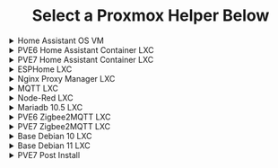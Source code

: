 <h1 align="center" id="heading"> Select a Proxmox Helper Below </h1>
</details>

<details>
<summary>Home Assistant OS VM</summary>
 
<h1 align="center" id="heading"> Proxmox VM with Home Assistant OS </h1>

To create a new Proxmox VM with the latest version of Home Assistant OS, run the following from Proxmox web shell

```
bash -c "$(wget -qLO - https://raw.githubusercontent.com/tteck/Proxmox/main/haos_vm.sh)"
```
### <h3 align="center" id="heading">:zap: Default Settings:  4GB RAM - 32GB Storage - 2vCPU :zap:</h3>
 
After the script completes, If you're dissatisfied with the default settings, click on the VM, then on the **_Hardware_** tab and change the **_Memory_** and **_Processors_** settings to what you desire. Once all changes have been made, **_Start_** the VM.

 
</details>

</details>


<details>
<summary>PVE6 Home Assistant Container LXC</summary>

<h1 align="center" id="heading"> Proxmox 6 Home Assistant Container LXC </h1>

To create a new Proxmox 6 Home Assistant Container, run the following from Proxmox web shell.

```
bash -c "$(wget -qLO - https://raw.githubusercontent.com/tteck/Proxmox/main/pve6_ha_container.sh)"
```
<h3 align="center" id="heading">:zap: Default Settings:  4GB RAM - 16GB Storage - 2vCPU :zap:</h3>
 
After the script completes, If you're dissatisfied with the default settings, click on the LXC, then on the **_Resources_** tab and change the **_Memory_** and **_Cores_** settings to what you desire. Changes are immediate.

For Home Assistant interface http:// (LXC IP) :8123

For Portainer interface http:// (LXC IP) :9000

Path to HA configuration.yaml
```
/var/lib/docker/volumes/hass_config/_data
 ```
[To pass through a device for ZHA](https://github.com/tteck/Proxmox/blob/main/Alternative.md#zha-device-pass-through)

</details>

</details>


<details>
<summary>PVE7 Home Assistant Container LXC</summary>

<h1 align="center" id="heading"> Proxmox 7 Home Assistant Container LXC </h1>

To create a new Proxmox 7 Home Assistant Container, run the following from Proxmox web shell.

```
bash -c "$(wget -qLO - https://raw.githubusercontent.com/tteck/Proxmox/main/pve7_ha_container.sh)"
```
 
<h3 align="center" id="heading">:zap: Default Settings:  4GB RAM - 16GB Storage - 2vCPU :zap:</h3>
 
After the script completes, If you're dissatisfied with the default settings, click on the LXC, then on the **_Resources_** tab and change the **_Memory_** and **_Cores_** settings to what you desire. Changes are immediate.

For Home Assistant interface http:// (LXC IP) :8123

For Portainer interface http:// (LXC IP) :9000

Path to HA configuration.yaml
```
/var/lib/docker/volumes/hass_config/_data
 ```
[To pass through a device for ZHA](https://github.com/tteck/Proxmox/blob/main/Alternative.md#zha-device-pass-through)
 
</details>

</details>


<details>
<summary>ESPHome LXC</summary>

<h1 align="center" id="heading"> Proxmox ESPHome LXC Container </h1>

To create a new Proxmox ESPHome LXC Container, run the following from Proxmox web shell.

```
bash -c "$(wget -qLO - https://raw.githubusercontent.com/tteck/Proxmox/main/esphome_container.sh)"
```

<h3 align="center" id="heading">:zap: Default Settings:  1GB RAM - 4GB Storage - 2vCPU :zap:</h3>
 
For ESPHome interface http:// (LXC IP) :6052
 
</details>

</details>


<details>
<summary>Nginx Proxy Manager LXC</summary>

<h1 align="center" id="heading"> Proxmox Nginx Proxy Manager LXC Container </h1>

To create a new Proxmox Nginx Proxy Manager LXC Container, run the following from Proxmox web shell.

```
 curl -sL https://raw.githubusercontent.com/ej52/proxmox/main/lxc/nginx-proxy-manager/create.sh | bash -s
```
<h3 align="center" id="heading">:zap: Alpine  Default Settings:  512MiB RAM - 2GB Storage - 1vCPU :zap:</h3>

____________________________________________________________________________________
 
Forward port `80` and `443` from your router to your Nginx Proxy Manager LXC IP.

Add the following to your `configuration.yaml` in Home Assistant.
```
 http:
  use_x_forwarded_for: true
  trusted_proxies:
    - 192.168.100.27 ###(Nginx Proxy Manager LXC IP)###
```

**Initial Login**

**username** 
 ```
 admin@example.com
 ```
 **password** 
 ```
 changeme
 ```
 
Thanks to [ej52](https://github.com/ej52/proxmox-scripts/blob/main/lxc/nginx-proxy-manager/README.md) for his hard work.

 
</details>

</details>


<details>
<summary>MQTT LXC</summary>

<h1 align="center" id="heading"> Proxmox MQTT LXC Container </h1>

To create a new Proxmox MQTT LXC Container, run the following in the Proxmox web shell.

```
bash -c "$(wget -qLO - https://raw.githubusercontent.com/tteck/Proxmox/main/mqtt_container.sh)"
```
<h3 align="center" id="heading">:zap: Default Settings:  512MiB RAM - 2GB Storage - 1vCPU :zap:</h3>
 
Mosquitto comes with a password file generating utility called mosquitto_passwd.
```
sudo mosquitto_passwd -c /etc/mosquitto/passwd <usr>
```
Password: < password >

Create a configuration file for Mosquitto pointing to the password file we have just created.
```
sudo nano /etc/mosquitto/conf.d/default.conf
```
This will open an empty file. Paste the following into it.
```
allow_anonymous false
persistence true
password_file /etc/mosquitto/passwd
listener 1883
```
Save and exit the text editor with "Ctrl+O", "Enter" and "Ctrl+X".

Now restart Mosquitto server.
```
sudo systemctl restart mosquitto
```

 
</details>


</details>


<details>
<summary>Node-Red LXC</summary>

<h1 align="center" id="heading"> Proxmox Node-Red LXC Container </h1>

To create a new Proxmox Node-RED LXC Container, run the following in the Proxmox web shell.

```
bash -c "$(wget -qLO - https://raw.githubusercontent.com/tteck/Proxmox/main/node-red_container.sh)"
```
<h3 align="center" id="heading">:zap: Default Settings:  1GB RAM - 4GB Storage - 1vCPU :zap:</h3>
 
</details>

 </details>


<details>
<summary>Mariadb 10.5 LXC</summary>

<h1 align="center" id="heading"> Proxmox Mariadb 10.5 LXC Container </h1>

To create a new Proxmox Mariadb LXC Container, run the following in the Proxmox web shell.

```
bash -c "$(wget -qLO - https://raw.githubusercontent.com/tteck/Proxmox/main/mariadb_container.sh)"
```
<h3 align="center" id="heading">:zap: Default Settings:  1GB RAM - 4GB Storage - 1vCPU :zap:</h3>
 
To enable MariaDB to listen to remote connections, you need to edit your defaults file. To do this, open the console in your MariaDB lxc:
```
nano /etc/mysql/my.cnf
```
Un-comment `port =3306`
Save and exit the editor with "Ctrl+O", "Enter" and "Ctrl+X".

```
nano /etc/mysql/mariadb.conf.d/50-server.cnf
```
Comment `bind-address  = 127.0.0.1`
Save and exit the editor with "Ctrl+O", "Enter" and "Ctrl+X".

For new MariaDB installations, the next step is to run the included security script. This script changes some of the less secure default options. We will use it to block remote root logins and to remove unused database users.

Run the security script:
```
sudo mysql_secure_installation
```
Enter current password for root (enter for none): `enter`
 
Switch to unix_socket authentication [Y/n] `y` 
 
Change the root password? [Y/n] `n` 
 
Remove anonymous users? [Y/n] `y` 
 
Disallow root login remotely? [Y/n] `y` 
 
Remove test database and access to it? [Y/n] `y` 
 
Reload privilege tables now? [Y/n] `y` 

We will create a new account called admin with the same capabilities as the root account, but configured for password authentication. 
```
sudo mysql
``` 
Prompt will change to ```MariaDB [(none)]>```

Create a new local admin (Change the username and password to match your preferences)
```
CREATE USER 'admin'@'localhost' IDENTIFIED BY 'password';
```
Give local admin root privileges (Change the username and password to match above)
```
GRANT ALL ON *.* TO 'admin'@'localhost' IDENTIFIED BY 'password' WITH GRANT OPTION;
```

Now, we'll give the user admin root privileges and password-based access that can connect from anywhere on your local area network (LAN), which has addresses in the subnet 192.168.100.0/24. This is an improvement because opening a MariaDB server up to the Internet and granting access to all hosts is bad practice.. Change the **_username_**, **_password_** and **_subnet_** to match your preferences:
```
GRANT ALL ON *.* TO 'admin'@'192.168.100.%' IDENTIFIED BY 'password' WITH GRANT OPTION;
```
Flush the privileges to ensure that they are saved and available in the current session:
```
FLUSH PRIVILEGES;
```
Following this, exit the MariaDB shell:
```
exit
```
Log in as the new database user you just created:
```
mysql -u admin -p
```
Create a new database:
```
CREATE DATABASE homeassistant;
```
Following this, exit the MariaDB shell:
```
exit
```
:warning: Reboot the lxc 

Checking status.
```
sudo systemctl status mariadb
``` 
Change the recorder: `db_url:` in your HA configuration.yaml
 
Example: `mysql://admin:password@192.168.100.26:3306/homeassistant?charset=utf8mb4`
 

</details>



</details>


<details>
<summary>PVE6 Zigbee2MQTT LXC</summary>

<h1 align="center" id="heading"> Proxmox PVE6 Zigbee2MQTT LXC Container </h1>

To create a new Proxmox 6 [Zigbee2MQTT](https://www.zigbee2mqtt.io/) LXC Container, run the following from Proxmox web shell.

```
bash -c "$(wget -qLO - https://raw.githubusercontent.com/tteck/Proxmox/main/pve6_zigbee2mqtt_container.sh)"
```
<h3 align="center" id="heading">:zap: Default Settings:  1GB RAM - 4GB Storage - 2vCPU :zap:</h3>
 
Determine the location of your adapter (Run in the zigbee2mqtt console)
```
ls -l /dev/serial/by-id
```
Example Output: ```lrwxrwxrwx 1 root root 13 Jun 19 17:30 usb-1a86_USB_Serial-if00-port0 -> ../../ttyUSB0```
 
 If you are having diffucuilty with device pass through or starting check the [Alternative method](https://github.com/tteck/Proxmox/blob/main/Alternative.md)

:warning: **Before you can start Zigbee2MQTT you need to edit the [configuration.yaml](https://www.zigbee2mqtt.io/information/configuration.html)**
```
nano /opt/zigbee2mqtt/data/configuration.yaml
```

Example:
```
frontend:
  port: 9442
homeassistant: true
permit_join: false
mqtt:
  base_topic: zigbee2mqtt
  server: 'mqtt://192.168.86.224:1883'
  user: usr
  password: pwd
  keepalive: 60
  reject_unauthorized: true
  version: 4
serial:
  port: /dev/serial/by-id/usb-1a86_USB_Serial-if00-port0
advanced:
  pan_id: GENERATE
  network_key: GENERATE
  channel: 20
  ```
Zigbee2mqtt can be started after completing the configuration by running
```
sudo systemctl start zigbee2mqtt
```
To start Zigbee2MQTT automatically on boot
 ```
 sudo systemctl enable zigbee2mqtt.service
 ```
To update Zigbee2Mqtt
 ```
 cd /opt/zigbee2mqtt
 bash update.sh
 ```

</details>

</details>


<details>
<summary>PVE7 Zigbee2MQTT LXC</summary>

<h1 align="center" id="heading"> Proxmox PVE7 Zigbee2MQTT LXC Container </h1>

To create a new Proxmox 7 [Zigbee2MQTT](https://www.zigbee2mqtt.io/) LXC Container, run the following from Proxmox web shell.

```
bash -c "$(wget -qLO - https://raw.githubusercontent.com/tteck/Proxmox/main/pve7_zigbee2mqtt_container.sh)"
```
<h3 align="center" id="heading">:zap: Default Settings:  1GB RAM - 4GB Storage - 2vCPU :zap:</h3>
 
Determine the location of your adapter (Run in the zigbee2mqtt console)
```
ls -l /dev/serial/by-id
```
Example Output: ```lrwxrwxrwx 1 root root 13 Jun 19 17:30 usb-1a86_USB_Serial-if00-port0 -> ../../ttyUSB0```

 If you are having diffucuilty with device pass through or starting check the [Alternative method](https://github.com/tteck/Proxmox/blob/main/Alternative.md)

 :warning: **Before you can start Zigbee2MQTT you need to edit the [configuration.yaml](https://www.zigbee2mqtt.io/information/configuration.html)**
```
nano /opt/zigbee2mqtt/data/configuration.yaml
```

Example:
```
frontend:
  port: 9442
homeassistant: true
permit_join: false
mqtt:
  base_topic: zigbee2mqtt
  server: 'mqtt://192.168.86.224:1883'
  user: usr
  password: pwd
  keepalive: 60
  reject_unauthorized: true
  version: 4
serial:
  port: /dev/serial/by-id/usb-1a86_USB_Serial-if00-port0
advanced:
  pan_id: GENERATE
  network_key: GENERATE
  channel: 20
  ```
Zigbee2mqtt can be started after completing the configuration by running
```
sudo systemctl start zigbee2mqtt
```
To start Zigbee2MQTT automatically on boot
 ```
 sudo systemctl enable zigbee2mqtt.service
 ```
 To update Zigbee2Mqtt
 ```
 cd /opt/zigbee2mqtt
 bash update.sh
 ```

</details>

</details>


<details>
<summary>Base Debian 10 LXC</summary>

<h1 align="center" id="heading"> Proxmox Debian 10 LXC Container </h1>

To create a new Proxmox Debian 10 (curl. sudo, auto login) LXC Container, run the following in the Proxmox web shell.

```
bash -c "$(wget -qLO - https://raw.githubusercontent.com/tteck/Proxmox/main/debian10_container.sh)"
```
<h3 align="center" id="heading">:zap: Default Settings:  512MiB RAM - 2GB Storage - 1vCPU :zap:</h3>

After the script completes, If you're dissatisfied with the default settings, click on the LXC, then on the **_Resources_** tab and change the **_Memory_** and **_Cores_** settings to what you desire. Changes are immediate.

</details>

</details>


<details>
<summary>Base Debian 11 LXC</summary>

<h1 align="center" id="heading"> Proxmox Debian 11 LXC Container </h1>

To create a new Proxmox Debian 11 (curl. sudo, auto login) LXC Container, run the following in the Proxmox web shell.

```
bash -c "$(wget -qLO - https://raw.githubusercontent.com/tteck/Proxmox/main/debian11_container.sh)"
```
<h3 align="center" id="heading">:zap: Default Settings:  512MiB RAM - 2GB Storage - 1vCPU :zap:</h3>

After the script completes, If you're dissatisfied with the default settings, click on the LXC, then on the **_Resources_** tab and change the **_Memory_** and **_Cores_** settings to what you desire. Changes are immediate.

</details>


</details>


<details>
<summary>PVE7 Post Install</summary>

<h1 align="center" id="heading"> Proxmox PVE7 Post Install </h1>

This script disables the Enterprise Repo and Enables the No Subscription Repo, run the following in the Proxmox web shell.

```
bash -c "$(wget -qLO - https://raw.githubusercontent.com/tteck/Proxmox/main/post_install.sh)"
```
<h3 align="center" id="heading">:zap: Default Settings:  512MiB RAM - 2GB Storage - 1vCPU :zap:</h3>

I recommend updating Proxmox before adding any VM/CT.

</details>
